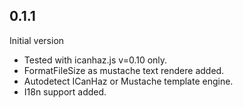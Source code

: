 ## 0.1.1
Initial version
* Tested with icanhaz.js v=0.10 only.
* FormatFileSize as mustache text rendere added.
* Autodetect ICanHaz or Mustache template engine.
* I18n support added.
